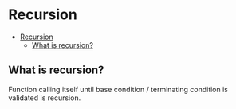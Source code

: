 # Recursion
- [Recursion](#recursion)
  - [What is recursion?](#what-is-recursion)
 
## What is recursion? 
Function calling itself until base condition / terminating condition is validated is recursion. 